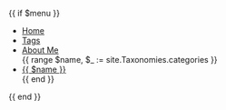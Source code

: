 {{ if $menu }}
<!-- Custom pill menu: Home, Tags, About Me, dynamic Categories -->
<nav aria-label="{{ i18n `paige_menu` }}" class="paige-row-wide" id="paige-menu">
<ul class="align-items-center justify-content-center nav {{ if $pills }} nav-pills {{ else if $tabs }} nav-tabs {{ else if $underline }} nav-underline {{ end }}">
<li class="nav-item"><a class="nav-link" href="{{ relLangURL "" }}">Home</a></li>
<li class="nav-item"><a class="nav-link" href="{{ "/tags/" | relURL }}">Tags</a></li>
<li class="nav-item"><a class="nav-link" href="{{ "/about-me/" | relURL }}">About Me</a></li>
{{ range $name, $_ := site.Taxonomies.categories }}
<li class="nav-item"><a class="nav-link" href="{{ (printf "/categories/%s/" (urlize $name)) | relURL }}">{{ $name }}</a></li>
{{ end }}
</ul>
</nav>
{{ end }}
